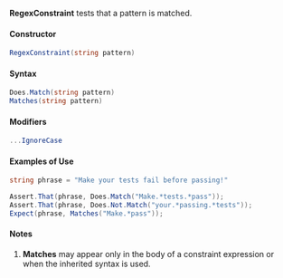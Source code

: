 **RegexConstraint** tests that a pattern is matched.

#### Constructor

```C#
RegexConstraint(string pattern)
```

#### Syntax

```C#
Does.Match(string pattern)
Matches(string pattern)
```

#### Modifiers

```C#
...IgnoreCase
```

#### Examples of Use

```C#
string phrase = "Make your tests fail before passing!"

Assert.That(phrase, Does.Match("Make.*tests.*pass"));
Assert.That(phrase, Does.Not.Match("your.*passing.*tests"));
Expect(phrase, Matches("Make.*pass"));
```

#### Notes
1. **Matches** may appear only in the body of a constraint 
   expression or when the inherited syntax is used.
